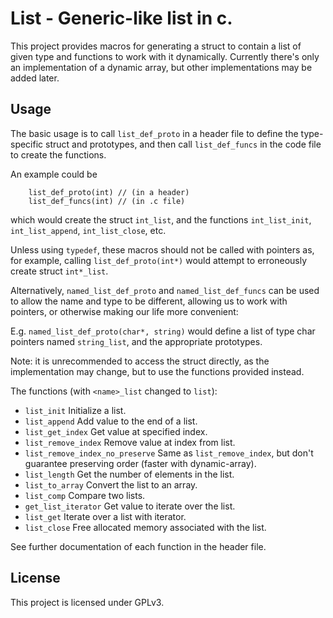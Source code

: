 # List - Generic-like list in c.

This project provides macros for generating a struct to contain a list of given type and functions to work with it dynamically. Currently there's only an implementation of a dynamic array, but other implementations may be added later.

## Usage

The basic usage is to call `list_def_proto` in a header file to define the type-specific struct
and prototypes, and then call `list_def_funcs` in the code file to create the functions.

An example could be

```
	list_def_proto(int)	// (in a header)
	list_def_funcs(int)	// (in .c file)
```

which would create the struct `int_list`, and the functions `int_list_init`, `int_list_append`,
`int_list_close`, etc.

Unless using `typedef`, these macros should not be called with pointers as, for example,
calling `list_def_proto(int*)` would attempt to erroneously create struct `int*_list`.

Alternatively, `named_list_def_proto` and `named_list_def_funcs` can be used to allow the name and
type to be different, allowing us to work with pointers, or otherwise making our life more
convenient:

E.g. `named_list_def_proto(char*, string)` would define a list of type char pointers named
`string_list`, and the appropriate prototypes.

Note: it is unrecommended to access the struct directly, as the implementation may change, but to
use the functions provided instead.

The functions (with `<name>_list` changed to `list`):

- `list_init`				        Initialize a list.
- `list_append`				        Add value to the end of a list.
- `list_get_index`                  Get value at specified index.
- `list_remove_index`				Remove value at index from list.
- `list_remove_index_no_preserve`	Same as `list_remove_index`, but don't guarantee preserving order (faster with dynamic-array).
- `list_length`				        Get the number of elements in the list.
- `list_to_array`			        Convert the list to an array.
- `list_comp`				        Compare two lists.
- `get_list_iterator`		        Get value to iterate over the list.
- `list_get`                        Iterate over a list with iterator.
- `list_close`                      Free allocated memory associated with the list.

See further documentation of each function in the header file.

## License

This project is licensed under GPLv3.
